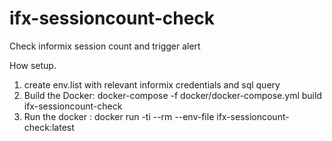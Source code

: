 # ifx-sessioncount-check
Check informix session count and trigger alert 

How setup.

1) create env.list with relevant informix credentials and sql query
2) Build the Docker: docker-compose -f docker/docker-compose.yml build ifx-sessioncount-check
3) Run the docker : docker run -ti --rm --env-file <path to env.list> ifx-sessioncount-check:latest

